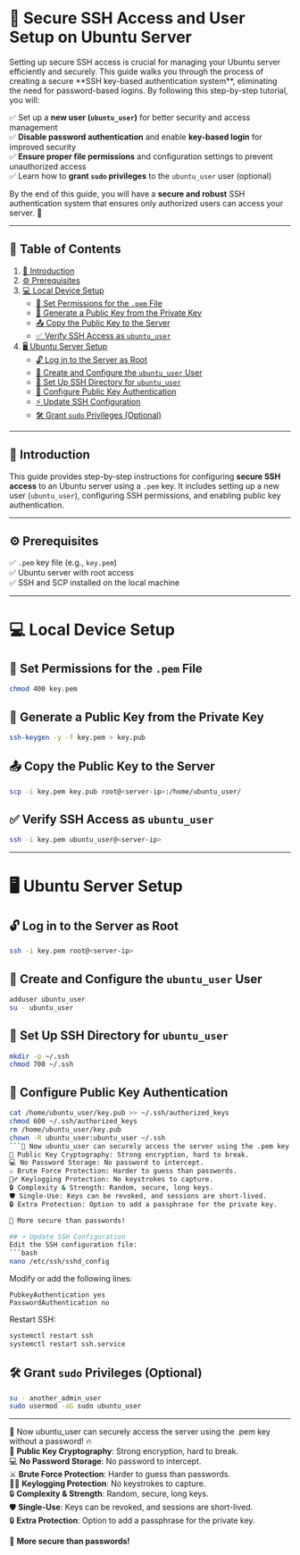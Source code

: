 # 🔐 Secure SSH Access and User Setup on Ubuntu Server

<p>Setting up secure SSH access is crucial for managing your Ubuntu server efficiently and securely. This guide walks you through the process of creating a secure **SSH key-based authentication system**, eliminating the need for password-based logins. By following this step-by-step tutorial, you will: </p>

✅ Set up a **new user (`ubuntu_user`)** for better security and access management  
✅ **Disable password authentication** and enable **key-based login** for improved security  
✅ **Ensure proper file permissions** and configuration settings to prevent unauthorized access  
✅ Learn how to **grant `sudo` privileges** to the `ubuntu_user` user (optional)  

By the end of this guide, you will have a **secure and robust** SSH authentication system that ensures only authorized users can access your server. 🚀  

---
## 📜 Table of Contents
1. [📖 Introduction](#-introduction)
2. [⚙️ Prerequisites](#️-prerequisites)
3. [💻 Local Device Setup](#-local-device-setup)
   - [🔑 Set Permissions for the `.pem` File](#-set-permissions-for-the-pem-file)
   - [🔐 Generate a Public Key from the Private Key](#-generate-a-public-key-from-the-private-key)
   - [📤 Copy the Public Key to the Server](#-copy-the-public-key-to-the-server)
   - [✅ Verify SSH Access as `ubuntu_user`](#-verify-ssh-access-as-ubuntu_user)
4. [🖥️ Ubuntu Server Setup](#%EF%B8%8F-ubuntu-server-setup)
   - [🔓 Log in to the Server as Root](#-log-in-to-the-server-as-root)
   - [👤 Create and Configure the `ubuntu_user` User](#-create-and-configure-the-ubuntu_user-user)
   - [📂 Set Up SSH Directory for `ubuntu_user`](#-set-up-ssh-directory-for-ubuntu_user)
   - [🔏 Configure Public Key Authentication](#-configure-public-key-authentication)
   - [⚡ Update SSH Configuration](#-update-ssh-configuration)
   - [🛠️ Grant `sudo` Privileges (Optional)](#%EF%B8%8F-grant-sudo-privileges-optional)

---

## 📖 Introduction  
This guide provides step-by-step instructions for configuring **secure SSH access** to an Ubuntu server using a `.pem` key. It includes setting up a new user (`ubuntu_user`), configuring SSH permissions, and enabling public key authentication.  

---

## ⚙️ Prerequisites  
✅ `.pem` key file (e.g., `key.pem`)  
✅ Ubuntu server with root access  
✅ SSH and SCP installed on the local machine  

---

# 💻 Local Device Setup  

## 🔑 Set Permissions for the `.pem` File  
```bash
chmod 400 key.pem
```

## 🔐 Generate a Public Key from the Private Key  
```bash
ssh-keygen -y -f key.pem > key.pub
```

## 📤 Copy the Public Key to the Server  
```bash
scp -i key.pem key.pub root@<server-ip>:/home/ubuntu_user/
```

## ✅ Verify SSH Access as `ubuntu_user`  
```bash
ssh -i key.pem ubuntu_user@<server-ip>
```

---

# 🖥️ Ubuntu Server Setup  

## 🔓 Log in to the Server as Root  
```bash
ssh -i key.pem root@<server-ip>
```

## 👤 Create and Configure the `ubuntu_user` User  
```bash
adduser ubuntu_user
su - ubuntu_user
```

## 📂 Set Up SSH Directory for `ubuntu_user`  
```bash
mkdir -p ~/.ssh
chmod 700 ~/.ssh
```

## 🔏 Configure Public Key Authentication  
```bash
cat /home/ubuntu_user/key.pub >> ~/.ssh/authorized_keys
chmod 600 ~/.ssh/authorized_keys
rm /home/ubuntu_user/key.pub
chown -R ubuntu_user:ubuntu_user ~/.ssh
```🚀 Now ubuntu_user can securely access the server using the .pem key without a password! 🔥
🔑 Public Key Cryptography: Strong encryption, hard to break.
💻 No Password Storage: No password to intercept.
⚔️ Brute Force Protection: Harder to guess than passwords.
🕵️‍♂️ Keylogging Protection: No keystrokes to capture.
🔒 Complexity & Strength: Random, secure, long keys.
🛡️ Single-Use: Keys can be revoked, and sessions are short-lived.
🔒 Extra Protection: Option to add a passphrase for the private key.

🚀 More secure than passwords! 

## ⚡ Update SSH Configuration  
Edit the SSH configuration file:  
```bash
nano /etc/ssh/sshd_config
```
Modify or add the following lines:  
```plaintext
PubkeyAuthentication yes
PasswordAuthentication no
```
Restart SSH:  
```bash
systemctl restart ssh
systemctl restart ssh.service
```

## 🛠️ Grant `sudo` Privileges (Optional) 
```bash
su - another_admin_user
sudo usermod -aG sudo ubuntu_user
```

---

🚀 Now ubuntu_user can securely access the server using the .pem key without a password! 🔥  
🔑 **Public Key Cryptography**: Strong encryption, hard to break.  
💻 **No Password Storage**: No password to intercept.  
⚔️ **Brute Force Protection**: Harder to guess than passwords.  
🕵️‍♂️ **Keylogging Protection**: No keystrokes to capture.  
🔒 **Complexity & Strength**: Random, secure, long keys.  
🛡️ **Single-Use**: Keys can be revoked, and sessions are short-lived.  
🔒 **Extra Protection**: Option to add a passphrase for the private key.  

🚀 **More secure than passwords!**

